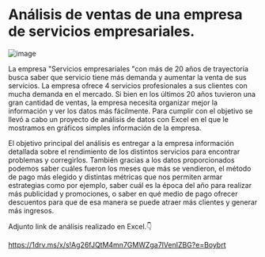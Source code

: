 # Análisis de ventas de una empresa de servicios empresariales.
![image](https://github.com/diegoanalyst/Proyecto-Excel/assets/142178781/f7470d08-9d82-4961-8cb1-388589dafbc3)

La empresa "Servicios empresariales "con más de 20 años de trayectoria busca saber que servicio tiene más demanda y aumentar la venta de sus servicios. La empresa ofrece 4 servicios profesionales a sus clientes con mucha demanda en el mercado. Si bien en los últimos 20 años tuvieron una gran cantidad de ventas, la empresa necesita organizar mejor la información y ver los datos más fácilmente. Para cumplir con el objetivo se llevó a cabo un proyecto de análisis de datos con Excel en el que le mostramos en gráficos simples información de la empresa.

El objetivo principal del análisis es entregar a la empresa información detallada sobre el rendimiento de los distintos servicios para encontrar problemas y corregirlos. También gracias a los datos proporcionados podemos saber cuáles fueron los meses que más se vendieron, el método de pago más elegido y distintas métricas que nos permiten armar estrategias como por ejemplo, saber cuál es la época del año para realizar más publicidad y promociones, o saber en qué medio de pago ofrecer descuentos para que de esa manera se puede atraer más clientes y generar más ingresos.

Adjunto link de análisis realizado en Excel.👇

https://1drv.ms/x/s!Ag26fJQtM4mn7GMWZga7lVenIZBG?e=Boybrt






